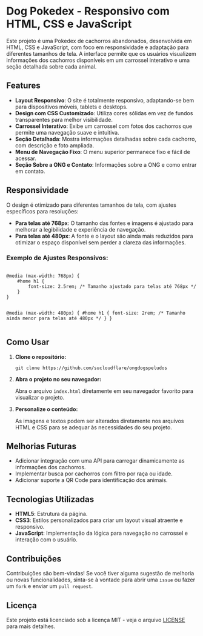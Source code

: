 <h1>Dog Pokedex - Responsivo com HTML, CSS e JavaScript</h1>

  <p>Este projeto é uma Pokedex de cachorros abandonados, desenvolvida em HTML, CSS e JavaScript, com foco em responsividade e adaptação para diferentes tamanhos de tela. A interface permite que os usuários visualizem informações dos cachorros disponíveis em um carrossel interativo e uma seção detalhada sobre cada animal.</p>

  <h2>Features</h2>
    <ul>
        <li><strong>Layout Responsivo</strong>: O site é totalmente responsivo, adaptando-se bem para dispositivos móveis, tablets e desktops.</li>
        <li><strong>Design com CSS Customizado</strong>: Utiliza cores sólidas em vez de fundos transparentes para melhor visibilidade.</li>
        <li><strong>Carrossel Interativo</strong>: Exibe um carrossel com fotos dos cachorros que permite uma navegação suave e intuitiva.</li>
        <li><strong>Seção Detalhada</strong>: Mostra informações detalhadas sobre cada cachorro, com descrição e foto ampliada.</li>
        <li><strong>Menu de Navegação Fixo</strong>: O menu superior permanece fixo e fácil de acessar.</li>
        <li><strong>Seção Sobre a ONG e Contato</strong>: Informações sobre a ONG e como entrar em contato.</li>
    </ul>

   <h2>Responsividade</h2>
    <p>O design é otimizado para diferentes tamanhos de tela, com ajustes específicos para resoluções:</p>
    <ul>
        <li><strong>Para telas até 768px</strong>: O tamanho das fontes e imagens é ajustado para melhorar a legibilidade e experiência de navegação.</li>
        <li><strong>Para telas até 480px</strong>: A fonte e o layout são ainda mais reduzidos para otimizar o espaço disponível sem perder a clareza das informações.</li>
    </ul>

   <h3>Exemplo de Ajustes Responsivos:</h3>
    <pre><code>
@media (max-width: 768px) {
    #home h1 {
        font-size: 2.5rem; /* Tamanho ajustado para telas até 768px */
    }
}

@media (max-width: 480px) {
    #home h1 {
        font-size: 2rem; /* Tamanho ainda menor para telas até 480px */
    }
}
    </code></pre>

   <h2>Como Usar</h2>
    <ol>
        <li><strong>Clone o repositório:</strong></li>
        <pre><code>git clone https://github.com/sucloudflare/ongdogspeludos</code></pre>

  <li><strong>Abra o projeto no seu navegador:</strong></li>
     <p>Abra o arquivo <code>index.html</code> diretamente em seu navegador favorito para visualizar o projeto.</p>

   <li><strong>Personalize o conteúdo:</strong></li>
        <p>As imagens e textos podem ser alterados diretamente nos arquivos HTML e CSS para se adequar às necessidades do seu projeto.</p>
    </ol>

   <h2>Melhorias Futuras</h2>
    <ul>
        <li>Adicionar integração com uma API para carregar dinamicamente as informações dos cachorros.</li>
        <li>Implementar busca por cachorros com filtro por raça ou idade.</li>
        <li>Adicionar suporte a QR Code para identificação dos animais.</li>
    </ul>

  <h2>Tecnologias Utilizadas</h2>
    <ul>
        <li><strong>HTML5</strong>: Estrutura da página.</li>
        <li><strong>CSS3</strong>: Estilos personalizados para criar um layout visual atraente e responsivo.</li>
        <li><strong>JavaScript</strong>: Implementação da lógica para navegação no carrossel e interação com o usuário.</li>
    </ul>

  <h2>Contribuições</h2>
    <p>Contribuições são bem-vindas! Se você tiver alguma sugestão de melhoria ou novas funcionalidades, sinta-se à vontade para abrir uma <code>issue</code> ou fazer um <code>fork</code> e enviar um <code>pull request</code>.</p>

  <h2>Licença</h2>
    <p>Este projeto está licenciado sob a licença MIT - veja o arquivo <a href="LICENSE">LICENSE</a> para mais detalhes.</p>
